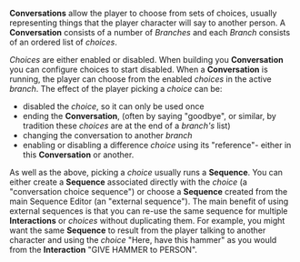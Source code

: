 **Conversations** allow the player to choose from sets of choices, usually representing things that the player character will say to another person. A **Conversation** consists of a number of *Branches* and each *Branch* consists of an ordered list of *choices*.

*Choices* are either enabled or disabled. When building you **Conversation** you can configure choices to start disabled. When a **Conversation** is running, the player can choose from the enabled *choices* in the active *branch*. The effect of the player picking a *choice* can be:
 - disabled the *choice*, so it can only be used once
 - ending the **Conversation**, (often by saying "goodbye", or similar, by tradition these *choices* are at the end of a *branch's* list)
 - changing the conversation to another *branch*
 - enabling or disabling a difference *choice* using its "reference"- either in this **Conversation** or another.
 
 As well as the above, picking a *choice* usually runs a **Sequence**. You can either create a **Sequence** associated directly with the *choice* (a "conversation choice sequence") or choose a **Sequence** created from the main Sequence Editor (an "external sequence"). The main benefit of using external sequences is that you can re-use the same sequence for multiple **Interactions** or *choices* without duplicating them. For example, you might want the same **Sequence** to result from the player talking to another character and using the *choice* "Here, have this hammer" as you would from the **Interaction** "GIVE HAMMER to PERSON".